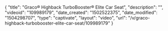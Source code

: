 {
    "title": "Graco&reg; Highback TurboBooster&reg; Elite Car Seat",
    "description": "",
    "videoid": "109989179",
    "date_created": "1502522375",
    "date_modified": "1504298707",
    "type": "captivate",
    "layout": "video",
    "url": "\/v\/graco-highback-turbobooster-elite-car-seat\/109989179"
}